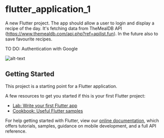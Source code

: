 # flutter_application_1

A new Flutter project. The app should allow a user to login and display a recipe of the day.
It's fetching data from TheMealDB API (https://www.themealdb.com/api.php?ref=apilist.fun).
In the future also to save favourite recipes.

TO DO:
Authentication with Google

![alt-text](https://user-images.githubusercontent.com/46633019/126086338-24cd012d-fbbb-4366-befd-91a873b311c3.PNG)





## Getting Started

This project is a starting point for a Flutter application.

A few resources to get you started if this is your first Flutter project:

- [Lab: Write your first Flutter app](https://flutter.dev/docs/get-started/codelab)
- [Cookbook: Useful Flutter samples](https://flutter.dev/docs/cookbook)

For help getting started with Flutter, view our
[online documentation](https://flutter.dev/docs), which offers tutorials,
samples, guidance on mobile development, and a full API reference.
